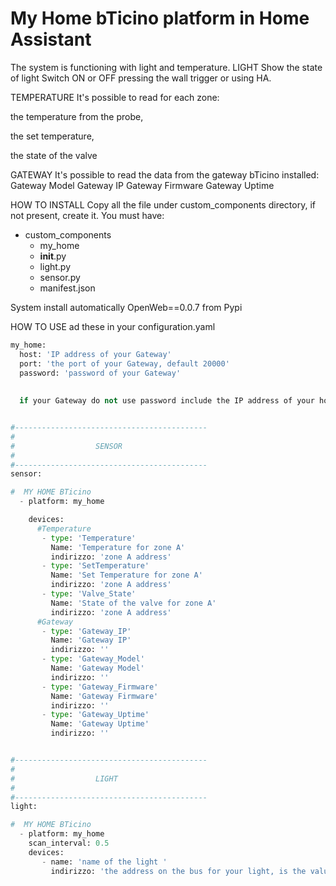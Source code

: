 # My Home bTicino platform in Home Assistant
The system is functioning with light and temperature.
LIGHT
Show the state of light
Switch ON or OFF pressing the wall trigger or using HA.

TEMPERATURE
It's possible to read for each zone:

the temperature from the probe, 

the set temperature,

the state of the valve

GATEWAY
It's possible to read the data from the gateway bTicino installed:
Gateway Model
Gateway IP
Gateway Firmware
Gateway Uptime


HOW TO INSTALL
Copy all the file under custom_components directory, if not present, create it.
You must have:
- custom_components
  - my_home
   - __init__.py
   - light.py
   - sensor.py
   - manifest.json

System install automatically OpenWeb==0.0.7 from Pypi


HOW TO USE
ad these in your configuration.yaml

```python
my_home:
  host: 'IP address of your Gateway'
  port: 'the port of your Gateway, default 20000'
  password: 'password of your Gateway'
  
  
  if your Gateway do not use password include the IP address of your homeassistant server in the list of authorized IP


#-------------------------------------------
#
#                  SENSOR
#
#-------------------------------------------
sensor:

#  MY HOME BTicino
  - platform: my_home

    devices:
      #Temperature
       - type: 'Temperature'
         Name: 'Temperature for zone A'
         indirizzo: 'zone A address'
       - type: 'SetTemperature'
         Name: 'Set Temperature for zone A'
         indirizzo: 'zone A address'
       - type: 'Valve_State'
         Name: 'State of the valve for zone A'
         indirizzo: 'zone A address'
      #Gateway
       - type: 'Gateway_IP'
         Name: 'Gateway IP'
         indirizzo: ''
       - type: 'Gateway_Model'
         Name: 'Gateway Model'
         indirizzo: ''
       - type: 'Gateway_Firmware'
         Name: 'Gateway Firmware'
         indirizzo: ''
       - type: 'Gateway_Uptime'
         Name: 'Gateway Uptime'
         indirizzo: ''


#-------------------------------------------
#
#                  LIGHT
#
#-------------------------------------------
light:

#  MY HOME BTicino
  - platform: my_home
    scan_interval: 0.5
    devices:
       - name: 'name of the light '
         indirizzo: 'the address on the bus for your light, is the value you set with 2 jumper on the  rele or wall switch es 72, 42 .....'




